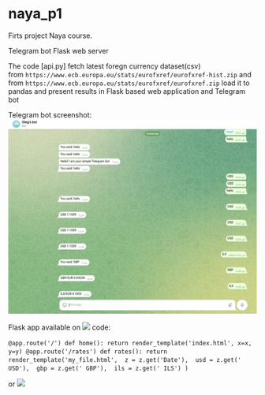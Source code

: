
# naya_p1

Firts project Naya course.

Telegram bot
Flask web server

The code [api.py] fetch latest foregn currency dataset(csv)     
from `https://www.ecb.europa.eu/stats/eurofxref/eurofxref-hist.zip` and from 
`https://www.ecb.europa.eu/stats/eurofxref/eurofxref.zip` load it to pandas and present results in Flask based web application and Telegram bot

Telegram bot screenshot:
![Telegram bot screenshot.](images/telegram.png)

Flask app available on
![](http://naya_p1.sher.biz/rates)
code:

`@app.route('/')
def home():
    return render_template('index.html', x=x, y=y)
@app.route('/rates')
def rates():
    return render_template('my_file.html', 
                           z = z.get('Date'), 
                           usd = z.get(' USD'), 
                           gbp = z.get(' GBP'), 
                           ils = z.get(' ILS')
                           )`


or 
![](http://naya_p1.sher.biz/)


